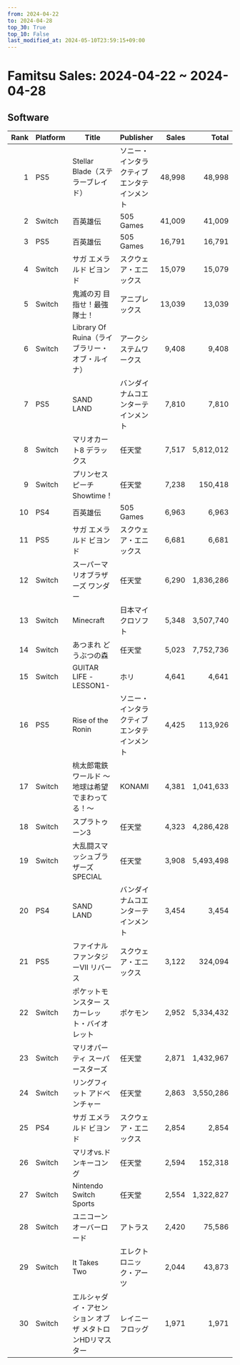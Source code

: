 ```yaml
---
from: 2024-04-22
to: 2024-04-28
top_30: True
top_10: False
last_modified_at: 2024-05-10T23:59:15+09:00
---
```

# Famitsu Sales: 2024-04-22 ~ 2024-04-28
## Software
| Rank | Platform | Title | Publisher | Sales | Total | Rate | New |
| -: | -- | -- | -- | -: | -: | -: | -- |
| 1 | PS5 | Stellar Blade（ステラーブレイド） | ソニー・インタラクティブエンタテインメント | 48,998 | 48,998 | 20% | **New** |
| 2 | Switch | 百英雄伝 | 505 Games | 41,009 | 41,009 | 40% | **New** |
| 3 | PS5 | 百英雄伝 | 505 Games | 16,791 | 16,791 | 40% | **New** |
| 4 | Switch | サガ エメラルド ビヨンド | スクウェア・エニックス | 15,079 | 15,079 | 60% | **New** |
| 5 | Switch | 鬼滅の刃 目指せ！最強隊士！ | アニプレックス | 13,039 | 13,039 | 80% | **New** |
| 6 | Switch | Library Of Ruina（ライブラリー・オブ・ルイナ） | アークシステムワークス | 9,408 | 9,408 | 20% | **New** |
| 7 | PS5 | SAND LAND | バンダイナムコエンターテインメント | 7,810 | 7,810 | 60% | **New** |
| 8 | Switch | マリオカート8 デラックス | 任天堂 | 7,517 | 5,812,012 | 20% |  |
| 9 | Switch | プリンセスピーチ Showtime！ | 任天堂 | 7,238 | 150,418 | 40% |  |
| 10 | PS4 | 百英雄伝 | 505 Games | 6,963 | 6,963 | 40% | **New** |
| 11 | PS5 | サガ エメラルド ビヨンド | スクウェア・エニックス | 6,681 | 6,681 | 60% | **New** |
| 12 | Switch | スーパーマリオブラザーズ ワンダー | 任天堂 | 6,290 | 1,836,286 | 20% |  |
| 13 | Switch | Minecraft | 日本マイクロソフト | 5,348 | 3,507,740 | 20% |  |
| 14 | Switch | あつまれ どうぶつの森 | 任天堂 | 5,023 | 7,752,736 | 20% |  |
| 15 | Switch | GUITAR LIFE -LESSON1- | ホリ | 4,641 | 4,641 | 60% | **New** |
| 16 | PS5 | Rise of the Ronin | ソニー・インタラクティブエンタテインメント | 4,425 | 113,926 | 20% |  |
| 17 | Switch | 桃太郎電鉄ワールド 〜地球は希望でまわってる！〜 | KONAMI | 4,381 | 1,041,633 | 20% |  |
| 18 | Switch | スプラトゥーン3 | 任天堂 | 4,323 | 4,286,428 | 20% |  |
| 19 | Switch | 大乱闘スマッシュブラザーズ SPECIAL | 任天堂 | 3,908 | 5,493,498 | 20% |  |
| 20 | PS4 | SAND LAND | バンダイナムコエンターテインメント | 3,454 | 3,454 | 60% | **New** |
| 21 | PS5 | ファイナルファンタジーVII リバース | スクウェア・エニックス | 3,122 | 324,094 | 20% |  |
| 22 | Switch | ポケットモンスター スカーレット・バイオレット | ポケモン | 2,952 | 5,334,432 | 20% |  |
| 23 | Switch | マリオパーティ スーパースターズ | 任天堂 | 2,871 | 1,432,967 | 20% |  |
| 24 | Switch | リングフィット アドベンチャー | 任天堂 | 2,863 | 3,550,286 | 20% |  |
| 25 | PS4 | サガ エメラルド ビヨンド | スクウェア・エニックス | 2,854 | 2,854 | 60% | **New** |
| 26 | Switch | マリオvs.ドンキーコング | 任天堂 | 2,594 | 152,318 | 20% |  |
| 27 | Switch | Nintendo Switch Sports | 任天堂 | 2,554 | 1,322,827 | 20% |  |
| 28 | Switch | ユニコーンオーバーロード | アトラス | 2,420 | 75,586 | 20% |  |
| 29 | Switch | It Takes Two | エレクトロニック・アーツ | 2,044 | 43,873 | 20% |  |
| 30 | Switch | エルシャダイ・アセンション オブ ザ メタトロンHDリマスター | レイニーフロッグ | 1,971 | 1,971 | 60% | **New** |